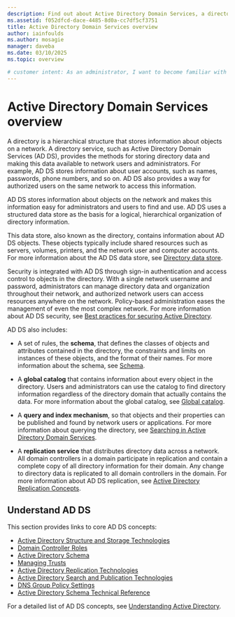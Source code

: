 ```yaml
---
description: Find out about Active Directory Domain Services, a directory service that makes network resource data available to authorized network users and administrators.
ms.assetid: f052dfcd-dace-4485-8d0a-cc7df5cf3751
title: Active Directory Domain Services overview
author: iainfoulds
ms.author: mosagie
manager: daveba
ms.date: 03/10/2025
ms.topic: overview

# customer intent: As an administrator, I want to become familiar with Active Directory Domain Services so that I can store data on network resources and make this data available to authorized network users and administrators.
---
```


# Active Directory Domain Services overview

A directory is a hierarchical structure that stores information about objects on a network. A directory service, such as Active Directory Domain Services (AD DS), provides the methods for storing directory data and making this data available to network users and administrators. For example, AD DS stores information about user accounts, such as names, passwords, phone numbers, and so on. AD DS also provides a way for authorized users on the same network to access this information.

AD DS stores information about objects on the network and makes this information easy for administrators and users to find and use. AD DS uses a structured data store as the basis for a logical, hierarchical organization of directory information.

This data store, also known as the directory, contains information about AD DS objects. These objects typically include shared resources such as servers, volumes, printers, and the network user and computer accounts. For more information about the AD DS data store, see [Directory data store](/previous-versions/windows/it-pro/windows-server-2003/cc736627(v=ws.10)).

Security is integrated with AD DS through sign-in authentication and access control to objects in the directory. With a single network username and password, administrators can manage directory data and organization throughout their network, and authorized network users can access resources anywhere on the network. Policy-based administration eases the management of even the most complex network. For more information about AD DS security, see [Best practices for securing Active Directory](../../plan/security-best-practices/best-practices-for-securing-active-directory.md).

AD DS also includes:

* A set of rules, the **schema**, that defines the classes of objects and attributes contained in the directory, the constraints and limits on instances of these objects, and the format of their names. For more information about the schema, see [Schema](/previous-versions/windows/it-pro/windows-server-2003/cc756876(v=ws.10)).

* A **global catalog** that contains information about every object in the directory. Users and administrators can use the catalog to find directory information regardless of the directory domain that actually contains the data. For more information about the global catalog, see [Global catalog](/windows/win32/ad/global-catalog).

* A **query and index mechanism**, so that objects and their properties can be published and found by network users or applications. For more information about querying the directory, see [Searching in Active Directory Domain Services](/windows/win32/ad/searching-in-active-directory-domain-services).

* A **replication service** that distributes directory data across a network. All domain controllers in a domain participate in replication and contain a complete copy of all directory information for their domain. Any change to directory data is replicated to all domain controllers in the domain. For more information about AD DS replication, see [Active Directory Replication Concepts](../replication/Active-Directory-Replication-Concepts.md).

## Understand AD DS

 This section provides links to core AD DS concepts:

* [Active Directory Structure and Storage Technologies](/previous-versions/windows/it-pro/windows-server-2003/cc759186(v=ws.10))
* [Domain Controller Roles](/previous-versions/windows/it-pro/windows-server-2003/cc786438(v=ws.10))
* [Active Directory Schema](/previous-versions/windows/it-pro/windows-server-2008-r2-and-2008/cc771796(v=ws.10))
* [Managing Trusts](/previous-versions/windows/it-pro/windows-server-2008-r2-and-2008/cc771568(v=ws.10))
* [Active Directory Replication Technologies](/previous-versions/windows/it-pro/windows-server-2003/cc776877(v=ws.10))
* [Active Directory Search and Publication Technologies](/previous-versions/windows/it-pro/windows-server-2003/cc775686(v=ws.10))
* [DNS Group Policy Settings](/previous-versions/windows/it-pro/windows-server-2008-r2-and-2008/dd197486(v=ws.10))
* [Active Directory Schema Technical Reference](/previous-versions/windows/it-pro/windows-server-2003/cc759402(v=ws.10))

For a detailed list of AD DS concepts, see [Understanding Active Directory](/previous-versions/windows/it-pro/windows-server-2003/cc781408(v=ws.10)).
